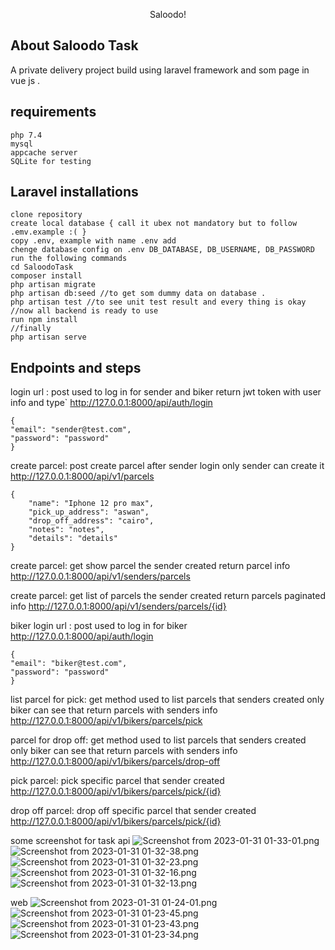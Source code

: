 <p align="center">Saloodo!</p>

## About Saloodo Task

A private delivery project build using laravel framework and som page in vue js .

## requirements

    php 7.4
    mysql 
    appcache server
    SQLite for testing

## Laravel installations

    clone repository 
    create local database { call it ubex not mandatory but to follow .emv.example :( }
    copy .env, example with name .env add 
    chenge database config on .env DB_DATABASE, DB_USERNAME, DB_PASSWORD
    run the following commands
    cd SaloodoTask
    composer install
    php artisan migrate
    php artisan db:seed //to get som dummy data on database .
    php artisan test //to see unit test result and every thing is okay 
    //now all backend is ready to use 
    run npm install
    //finally
    php artisan serve

## Endpoints and steps

login url : post used to log in for sender and biker return jwt token with user info and type`
http://127.0.0.1:8000/api/auth/login

    {
    "email": "sender@test.com",
    "password": "password"
    }

create parcel: post create parcel after sender login only sender can create it
http://127.0.0.1:8000/api/v1/parcels

    {
        "name": "Iphone 12 pro max",
        "pick_up_address": "aswan",
        "drop_off_address": "cairo", 
        "notes": "notes",
        "details": "details"
    }

create parcel: get show parcel the sender created return parcel info
http://127.0.0.1:8000/api/v1/senders/parcels

create parcel: get list of parcels the sender created return parcels paginated info
http://127.0.0.1:8000/api/v1/senders/parcels/{id}

biker login url : post used to log in for biker
http://127.0.0.1:8000/api/auth/login
        
    {
    "email": "biker@test.com",
    "password": "password"
    }

list parcel for pick: get method used to list parcels that senders created only biker can see that return parcels with senders info
http://127.0.0.1:8000/api/v1/bikers/parcels/pick

parcel for drop off: get method used to list parcels that senders created only biker can see that return parcels with senders info
http://127.0.0.1:8000/api/v1/bikers/parcels/drop-off

pick parcel: pick specific parcel that sender created
http://127.0.0.1:8000/api/v1/bikers/parcels/pick/{id} 

drop off parcel: drop off  specific parcel that sender created
http://127.0.0.1:8000/api/v1/bikers/parcels/pick/{id}

some screenshot for task 
api
![Screenshot from 2023-01-31 01-33-01.png](..%2F..%2F..%2F..%2Fhome%2Fmahmoudelhawy%2FPictures%2FScreenshot%20from%202023-01-31%2001-33-01.png)
![Screenshot from 2023-01-31 01-32-38.png](..%2F..%2F..%2F..%2Fhome%2Fmahmoudelhawy%2FPictures%2FScreenshot%20from%202023-01-31%2001-32-38.png)
![Screenshot from 2023-01-31 01-32-23.png](..%2F..%2F..%2F..%2Fhome%2Fmahmoudelhawy%2FPictures%2FScreenshot%20from%202023-01-31%2001-32-23.png)
![Screenshot from 2023-01-31 01-32-16.png](..%2F..%2F..%2F..%2Fhome%2Fmahmoudelhawy%2FPictures%2FScreenshot%20from%202023-01-31%2001-32-16.png)
![Screenshot from 2023-01-31 01-32-13.png](..%2F..%2F..%2F..%2Fhome%2Fmahmoudelhawy%2FPictures%2FScreenshot%20from%202023-01-31%2001-32-13.png)

web
![Screenshot from 2023-01-31 01-24-01.png](..%2F..%2F..%2F..%2Fhome%2Fmahmoudelhawy%2FPictures%2FScreenshot%20from%202023-01-31%2001-24-01.png)
![Screenshot from 2023-01-31 01-23-45.png](..%2F..%2F..%2F..%2Fhome%2Fmahmoudelhawy%2FPictures%2FScreenshot%20from%202023-01-31%2001-23-45.png)
![Screenshot from 2023-01-31 01-23-43.png](..%2F..%2F..%2F..%2Fhome%2Fmahmoudelhawy%2FPictures%2FScreenshot%20from%202023-01-31%2001-23-43.png)
![Screenshot from 2023-01-31 01-23-34.png](..%2F..%2F..%2F..%2Fhome%2Fmahmoudelhawy%2FPictures%2FScreenshot%20from%202023-01-31%2001-23-34.png)

